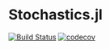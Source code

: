# Stochastics.jl
[![Build Status](https://travis-ci.com/persson-io/Stochastics.svg?branch=main)](https://travis-ci.com/persson-io/Stochastics)
[![codecov](https://codecov.io/gh/persson-io/Stochastics/branch/main/graph/badge.svg?token=ECD017X397)](https://codecov.io/gh/persson-io/Stochastics)
